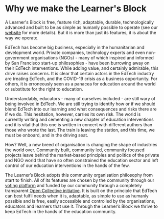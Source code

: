 # Why we make the Learner's Block

A Learner's Block is free, feature rich, adaptable, durable, technologically advanced and built to be as simple as humanly possible to operate \(see our [website](https://learnersblock.org) for more details\). But it is more than just its features, it is about the way we operate. 

EdTech has become big business, especially in the humanitarian and development world. Private companies, technology experts and even non-government organisations \(NGOs\) - many of which inspired and informed by San Francisco start-up philosophies - have been burrowing away on their EdTech interventions. While adding value, and certainly admirable, this drive raises concerns. It is clear that certain actors in the EdTech industry are treating EdTech, and the COVID-19 crisis as a business opportunity. For others, it is erroneously seen as a panacea for education around the world or substitute for the right to education. 

Understandably, educators - many of ourselves included - are still wary of being involved in EdTech. We are still trying to identify how or if we should blend EdTech into our learning and what consequences and risks there are if we do. This hesitation, however, carries its own risk. The world is currently writing and cementing a new chapter of education interventions and it is vital that this one is written in concert with different authors than those who wrote the last. The train is leaving the station, and this time, we must be onboard, and in the driving seat.

How? Well, a new breed of organisation is changing the shape of industries the world over. Community built, community led, community focused projects leave behind the market-based principles and politics of the private and NGO world that have so often constrained the education sector and left control of our education interventions in the hands of the few. 

The Learner’s Block adopts this community organisation philosophy from start to finish. All of its features are chosen by the community through our [voting platform](https://vote.learnersblock.org/) and funded by our community through a completely transparent [Open Collective initiative](how-we-are-funded.md). It is built on the principle that EdTech can best fulfil needs when it is, adaptable, as simple to use as humanly possible and is free, easily accessible and controlled by the organisations, educators and learners that use it. Through the Learner’s Block we thrive to keep EdTech in the hands of the education community.

